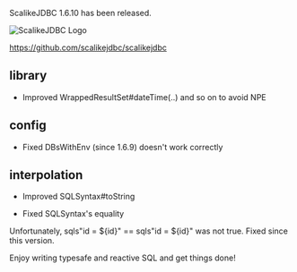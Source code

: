 ScalikeJDBC 1.6.10 has been released. 

![ScalikeJDBC Logo](https://scalikejdbc.org/img/logo.png)

https://github.com/scalikejdbc/scalikejdbc

## library

- Improved WrappedResultSet#dateTime(..) and so on to avoid NPE

## config 

- Fixed DBsWithEnv (since 1.6.9) doesn't work correctly

## interpolation

- Improved SQLSyntax#toString

- Fixed SQLSyntax's equality 

Unfortunately, sqls"id = ${id}" == sqls"id = ${id}" was not true. Fixed since this version.

Enjoy writing typesafe and reactive SQL and get things done!

